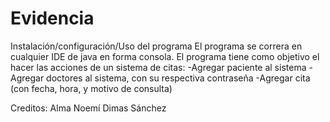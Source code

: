 # Evidencia
Instalación/configuración/Uso del programa
El programa se correra en cualquier IDE de java en forma consola.
El programa tiene como objetivo el hacer las acciones de un sistema de citas:
-Agregar paciente al sistema
-Agregar doctores al sistema, con su respectiva contraseña
-Agregar cita (con fecha, hora, y motivo de consulta)

Creditos: Alma Noemí Dimas Sánchez
